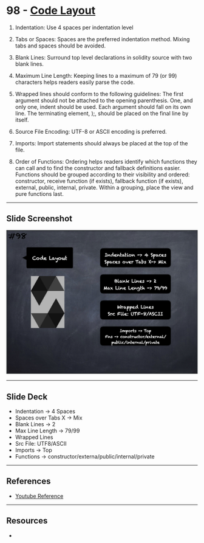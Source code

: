 # 98 - [Code Layout](Code%20Layout.md)
1.  Indentation: Use 4 spaces per indentation level
    
2.  Tabs or Spaces: Spaces are the preferred indentation method. Mixing tabs and spaces should be avoided.
    
3.  Blank Lines: Surround top level declarations in solidity source with two blank lines.
    
4.  Maximum Line Length: Keeping lines to a maximum of 79 (or 99) characters helps readers easily parse the code.
    
5.  Wrapped lines should conform to the following guidelines: The first argument should not be attached to the opening parenthesis. One, and only one, indent should be used. Each argument should fall on its own line. The terminating element, );, should be placed on the final line by itself.
    
6.  Source File Encoding: UTF-8 or ASCII encoding is preferred.
    
7.  Imports: Import statements should always be placed at the top of the file.
    
8.  Order of Functions: Ordering helps readers identify which functions they can call and to find the constructor and fallback definitions easier. Functions should be grouped according to their visibility and ordered: constructor, receive function (if exists), fallback function (if exists), external, public, internal, private. Within a grouping, place the view and pure functions last.

___
## Slide Screenshot
![098.png](../images/solidity101/098.png)
___
## Slide Deck
- Indentation -> 4 Spaces
- Spaces over Tabs X -> Mix
- Blank Lines -> 2
- Max Line Length -> 79/99
- Wrapped Lines
- Src File: UTF8/ASCII
- Imports -> Top
- Functions -> constructor/externa/public/internal/private
___
## References
- [Youtube Reference](https://youtu.be/_oN7XuyhoZA?t=1514)

___
## Resources
- 
